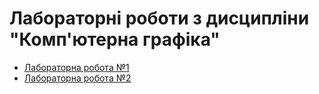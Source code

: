 # Лабораторні роботи з дисципліни "Комп'ютерна графіка"
* [Лабораторна робота №1](Lab1/README.MD)
* [Лабораторна робота №2](Lab2/README.MD)